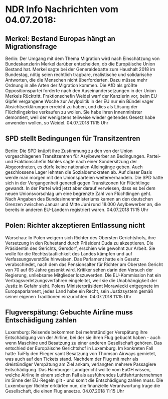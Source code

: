 # NDR Info Nachrichten vom 04.07.2018:


## Merkel: Bestand Europas hängt an Migrationsfrage
Berlin: Der Umgang mit dem Thema Migration wird nach Einschätzung von Bundeskanzlerin Merkel darüber entscheiden, ob die Europäische Union Bestand hat. Merkel sagte bei der Generaldebatte zum Haushalt 2018 im Bundestag, nötig seien rechtlich tragbare, realistische und solidarische Antworten, die die Menschen nicht überforderten. Dazu müsse mehr Ordnung in alle Arten der Migration kommen. Die AfD als größte Oppositionspartei forderte nach den Auseinandersetzungen in der Union Merkels Rücktritt. Fraktionschefin Weidel warf der Kanzlerin vor, beim EU-Gipfel vergangene Woche zur Asylpolitik in der EU nur ein Bündel vager Absichtserklärungen erreicht zu haben, und dies als Lösung der Flüchtlingskrise verkaufen zu wollen. Sie habe ihren Innenminister demontiert, weil der wenigstens teilweise wieder geltendes Gesetz habe anwenden wollen, so Weidel. 04.07.2018 11:15 Uhr 

## SPD stellt Bedingungen für Transitzentren
Berlin: Die SPD knüpft ihre Zustimmung zu den von der Union vorgeschlagenen Transitzentren für Asylbewerber an Bedingungen. Partei- und Fraktionschefin Nahles sagte nach einer Sondersitzung der Abgeordneten, es dürfe keine nationalen Alleingänge geben. Auch geschlossene Lager lehnten die Sozialdemokraten ab. Auf dieser Basis werde man morgen mit den Unionsparteien weiterverhandeln. Die SPD hatte sich in der Vergangenheit generell gegen Transitzonen für Flüchtlinge gewandt. In der Partei wird jetzt aber darauf verwiesen, dass es bei dem neuen Unionsvorschlag um eine begrenzte Zahl von Flüchtlingen geht. Nach Angaben des Bundesinnenministeriums kamen an den deutschen Grenzen zwischen Januar und Mitte Juni rund 18.000 Asylbewerber an, die bereits in anderen EU-Ländern registriert waren. 04.07.2018 11:15 Uhr 

## Polen: Richter akzeptieren Entlassung nicht
Warschau: In Polen weigern sich Richter des Obersten Gerichtshofs, ihre Versetzung in den Ruhestand durch Präsident Duda zu akzeptieren. Die Präsidentin des Gerichts, Gersdorf, erschien wie gewohnt zur Arbeit. Sie wolle für die Rechtsstaatlichkeit des Landes kämpfen und auf Verfassungsverstöße hinweisen. Das Parlament hatte ein Gesetz verabschiedet, nach dem das Pensionsalter für Richter am Obersten Gericht von 70 auf 65 Jahre gesenkt wird. Kritiker sehen darin den Versuch der Regierung, unliebsame Mitglieder loszuwerden. Die EU-Kommission hat ein Vertragsverletzungsverfahren eingeleitet, weil sie die Unabhängigkeit der Justiz in Gefahr sieht. Polens Ministerpräsident Morawiecki entgegnete im Europaparlament, jedes Land habe ein Recht, sein Justizsystem gemäß seiner eigenen Traditionen einzurichten. 04.07.2018 11:15 Uhr 

## Flugverspätung: Gebuchte Airline muss Entschädigung zahlen
Luxemburg: Reisende bekommen bei mehrstündiger Verspätung ihre Entschädigung von der Airline, bei der sie ihren Flug gebucht haben - auch wenn Maschine und Besatzung zu einer anderen Gesellschaft gehören. Das entschied der Europäische Gerichtshof in Luxemburg. Im konkreten Fall hatte TuiFly den Flieger samt Besatzung von Thomson Airways gemietet, was auch auf den Tickets stand. Nachdem der Flug mit mehr als dreistündiger Verspätung am Ziel ankam, verlangten mehrere Passagiere Entschädigung. Das Hamburger Landgericht wollte vom EuGH wissen, welche Airline in einem solchen Fall als ausführendes Luftfahrtunternehmen im Sinne der EU-Regeln gilt - und somit die Entschädigung zahlen muss. Die Luxemburger Richter erklärten nun, die finanzielle Verantwortung trage die Gesellschaft, die einen Flug ansetze. 04.07.2018 11:15 Uhr 
